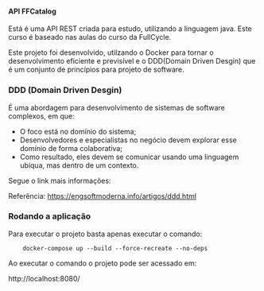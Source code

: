 #### API FFCatalog  

Está é uma API REST criada para estudo, utilizando a linguagem java. Este curso é baseado nas aulas do curso da FullCycle.

Este projeto foi desenvolvido, utilzando o Docker para tornar o desenvolvimento eficiente e previsível e o DDD(Domain Driven Desgin) que é um conjunto de princípios para projeto de software.

### DDD (Domain Driven Desgin)

É uma abordagem para desenvolvimento de sistemas de software complexos, em que:
- O foco está no domínio do sistema;
- Desenvolvedores e especialistas no negócio devem explorar esse domínio de forma colaborativa;
- Como resultado, eles devem se comunicar usando uma linguagem ubíqua, mas dentro de um contexto.

Segue o link mais informações:

Referência: https://engsoftmoderna.info/artigos/ddd.html

### Rodando a aplicação

Para executar o projeto basta apenas executar o comando:

```
    docker-compose up --build --force-recreate --no-deps
```

Ao executar o comando o projeto pode ser acessado em:

http://localhost:8080/
